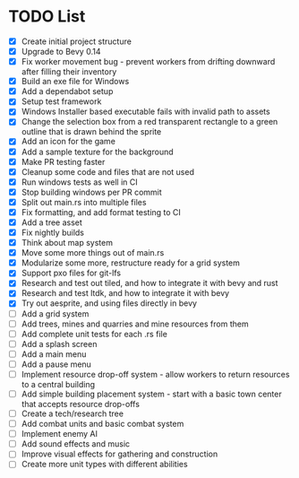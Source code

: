 # TODO List

- [x] Create initial project structure
- [x] Upgrade to Bevy 0.14
- [x] Fix worker movement bug - prevent workers from drifting downward after filling their inventory
- [x] Build an exe file for Windows
- [x] Add a dependabot setup
- [x] Setup test framework
- [x] Windows Installer based executable fails with invalid path to assets
- [x] Change the selection box from a red transparent rectangle to a green outline that is drawn behind the sprite
- [x] Add an icon for the game
- [x] Add a sample texture for the background
- [x] Make PR testing faster
- [x] Cleanup some code and files that are not used
- [x] Run windows tests as well in CI
- [x] Stop building windows per PR commit
- [x] Split out main.rs into multiple files
- [x] Fix formatting, and add format testing to CI
- [x] Add a tree asset
- [x] Fix nightly builds
- [x] Think about map system
- [x] Move some more things out of main.rs
- [x] Modularize some more, restructure ready for a grid system
- [x] Support pxo files for git-lfs
- [x] Research and test out tiled, and how to integrate it with bevy and rust
- [x] Research and test ltdk, and how to integrate it with bevy
- [x] Try out aesprite, and using files directly in bevy
- [ ] Add a grid system
- [ ] Add trees, mines and quarries and mine resources from them
- [ ] Add complete unit tests for each .rs file
- [ ] Add a splash screen
- [ ] Add a main menu
- [ ] Add a pause menu
- [ ] Implement resource drop-off system - allow workers to return resources to a central building
- [ ] Add simple building placement system - start with a basic town center that accepts resource drop-offs
- [ ] Create a tech/research tree
- [ ] Add combat units and basic combat system
- [ ] Implement enemy AI
- [ ] Add sound effects and music
- [ ] Improve visual effects for gathering and construction
- [ ] Create more unit types with different abilities
